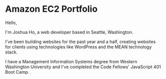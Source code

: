 # Amazon EC2 Portfolio
Hello,

I'm Joshua Ho, a web developer based in Seattle, Washington.  

I've been building websites for the past year and a half, creating websites for
clients using technologies like WordPress and the MEAN technology stack.

I have a Management Information Systems degree from Western Washington University
and I've completed the Code Fellows' JavaScript 401 Boot Camp.

